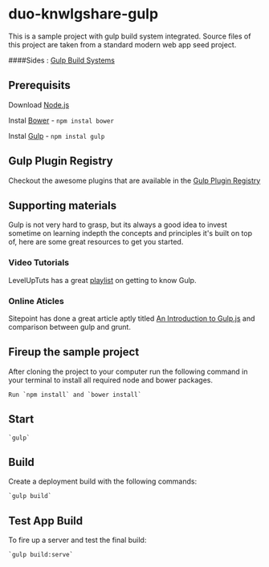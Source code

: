 # duo-knwlgshare-gulp
This is a sample project with gulp build system integrated. Source files of this project are taken from a standard modern web app seed project.

####Sides : [Gulp Build Systems](https://docs.google.com/presentation/d/1y2V4giz6XM008DhFNCjl_sLcoRH9ZzcRQCNN1EzcIVY/edit#slide=id.p)

## Prerequisits

Download [Node.js](https://nodejs.org/en/)

Instal [Bower](https://bower.io/) - `npm instal bower`

Instal [Gulp](http://gulpjs.com/) - `npm instal gulp`

## Gulp Plugin Registry

Checkout the awesome plugins that are available in the [Gulp Plugin Registry](http://gulpjs.com/plugins/)

## Supporting materials

Gulp is not very hard to grasp, but its always a good idea to invest sometime on learning indepth the concepts and principles it's built on top of, here are some great resources to get you started.

### Video Tutorials

LevelUpTuts has a great [playlist](https://www.youtube.com/watch?v=wNlEK8qrb0M&list=PLLnpHn493BHE2RsdyUNpbiVn-cfuV7Fos) on getting to know Gulp. 


### Online Aticles

Sitepoint has done a great article aptly titled [An Introduction to Gulp.js](https://www.sitepoint.com/introduction-gulp-js/) and comparison between gulp and grunt.

## Fireup the sample project

After cloning the project to your computer run the following command in your terminal to install all required node and bower packages.

	Run `npm install` and `bower install`	
		
## Start

	`gulp`

## Build

Create a deployment build with the following commands:

	`gulp build`

## Test App Build

To fire up a server and test the final build:

	`gulp build:serve`
